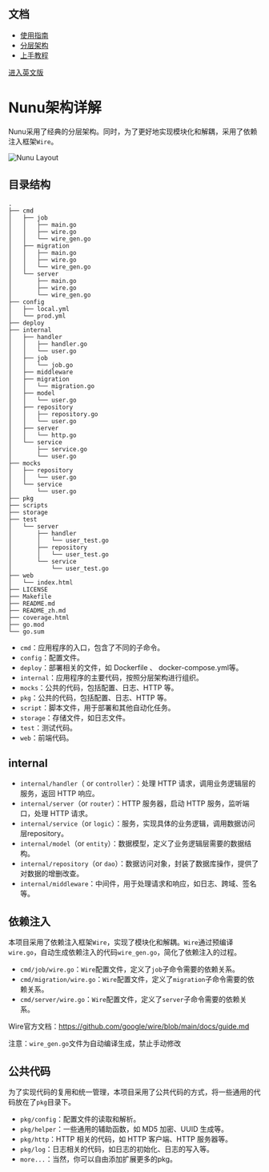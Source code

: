 ## 文档
* [使用指南](https://github.com/go-nunu/nunu/blob/main/docs/zh/guide.md)
* [分层架构](https://github.com/go-nunu/nunu/blob/main/docs/zh/architecture.md)
* [上手教程](https://github.com/go-nunu/nunu/blob/main/docs/zh/tutorial.md)


[进入英文版](https://github.com/go-nunu/nunu/blob/main/docs/en/architecture.md)

# Nunu架构详解

Nunu采用了经典的分层架构。同时，为了更好地实现模块化和解耦，采用了依赖注入框架`Wire`。

![Nunu Layout](https://github.com/go-nunu/nunu/blob/main/.github/assets/layout.png)

## 目录结构
```
.
├── cmd
│   ├── job
│   │   ├── main.go
│   │   ├── wire.go
│   │   └── wire_gen.go
│   ├── migration
│   │   ├── main.go
│   │   ├── wire.go
│   │   └── wire_gen.go
│   └── server
│       ├── main.go
│       ├── wire.go
│       └── wire_gen.go
├── config
│   ├── local.yml
│   └── prod.yml
├── deploy
├── internal
│   ├── handler
│   │   ├── handler.go
│   │   └── user.go
│   ├── job
│   │   └── job.go
│   ├── middleware
│   ├── migration
│   │   └── migration.go
│   ├── model
│   │   └── user.go
│   ├── repository
│   │   ├── repository.go
│   │   └── user.go
│   ├── server
│   │   └── http.go
│   └── service
│       ├── service.go
│       └── user.go
├── mocks
│   ├── repository
│   │   └── user.go
│   └── service
│       └── user.go
├── pkg
├── scripts
├── storage
├── test
│   └── server
│       ├── handler
│       │   └── user_test.go
│       ├── repository
│       │   └── user_test.go
│       └── service
│           └── user_test.go
├── web
│   └── index.html
├── LICENSE
├── Makefile
├── README.md
├── README_zh.md
├── coverage.html
├── go.mod
└── go.sum

```


- `cmd`：应用程序的入口，包含了不同的子命令。
- `config`：配置文件。
- `deploy`：部署相关的文件，如 Dockerfile 、 docker-compose.yml等。
- `internal`：应用程序的主要代码，按照分层架构进行组织。
- `mocks`：公共的代码，包括配置、日志、HTTP 等。
- `pkg`：公共的代码，包括配置、日志、HTTP 等。
- `script`：脚本文件，用于部署和其他自动化任务。
- `storage`：存储文件，如日志文件。
- `test`：测试代码。
- `web`：前端代码。

## internal

- `internal/handler`（ or `controller`）：处理 HTTP 请求，调用业务逻辑层的服务，返回 HTTP 响应。
- `internal/server`（or `router`）：HTTP 服务器，启动 HTTP 服务，监听端口，处理 HTTP 请求。
- `internal/service`（or `logic`）：服务，实现具体的业务逻辑，调用数据访问层repository。
- `internal/model`（or `entity`）：数据模型，定义了业务逻辑层需要的数据结构。
- `internal/repository`（or `dao`）：数据访问对象，封装了数据库操作，提供了对数据的增删改查。
- `internal/middleware`：中间件，用于处理请求和响应，如日志、跨域、签名等。



## 依赖注入

本项目采用了依赖注入框架`Wire`，实现了模块化和解耦。`Wire`通过预编译`wire.go`，自动生成依赖注入的代码`wire_gen.go`，简化了依赖注入的过程。

- `cmd/job/wire.go`：`Wire`配置文件，定义了`job`子命令需要的依赖关系。
- `cmd/migration/wire.go`：`Wire`配置文件，定义了`migration`子命令需要的依赖关系。
- `cmd/server/wire.go`：`Wire`配置文件，定义了`server`子命令需要的依赖关系。

Wire官方文档：https://github.com/google/wire/blob/main/docs/guide.md

注意：`wire_gen.go`文件为自动编译生成，禁止手动修改

## 公共代码

为了实现代码的复用和统一管理，本项目采用了公共代码的方式，将一些通用的代码放在了`pkg`目录下。

- `pkg/config`：配置文件的读取和解析。
- `pkg/helper`：一些通用的辅助函数，如 MD5 加密、UUID 生成等。
- `pkg/http`：HTTP 相关的代码，如 HTTP 客户端、HTTP 服务器等。
- `pkg/log`：日志相关的代码，如日志的初始化、日志的写入等。
- `more...`：当然，你可以自由添加扩展更多的pkg。